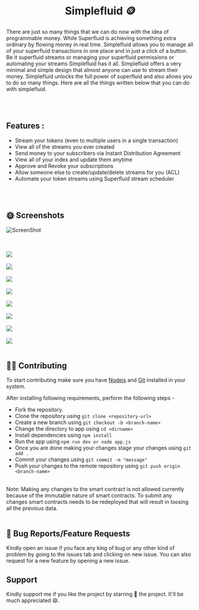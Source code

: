 <h1 align = "center">Simplefluid 🪙</h1>


There are just so many things that we can do now with the idea of programmable money. While Superfluid is achieving something extra ordinary by flowing money in real time. Simplefluid allows you to manage all of your superfluid transactions in one place and in just a click of a button. Be it superfluid streams or managing your superfluid permissions or automating your streams Simplefluid has it all. Simplefluid offers a very minimal and simple design that almost anyone can use to stream their money. Simplefluid unlocks the full power of superfluid and also allows you to do so many things. Here are all the things written below that you can do with simplefluid.

<br />
<br />

## Features :



<ul>
<li>Stream your tokens (even to multiple users in a single transaction)</li>
<li>View all of the streams you ever created</li>
<li>Send money to your subscribers via Instant Distribution Agreement</li>
<li>View all of your index and update them anytime</li>
<li>Approve and Revoke your subscriptions</li>
<li>Allow someone else to create/update/delete streams for you (ACL)</li>
<li>Automate your token streams using Superfluid stream scheduler</li>
</ul>


<br />
<br />

## 🌞 Screenshots

![ScreenShot]("https://raw.githubusercontent.com/VaibhavArora19/Simplefluid/frontend/public/Screenshot1.png")

<br />
<br />


<img src = "https://github.com/VaibhavArora19/Simplefluid/frontend/public/Screenshot2.png" align = "center" />

<br />
<br />

<img src = "https://github.com/VaibhavArora19/Simplefluid/frontend/public/Screenshot3.png" align = "center" />

<br />
<br />

<img src = "https://github.com/VaibhavArora19/Simplefluid/frontend/public/Screenshot4.png" align = "center" />

<br />
<br />

<img src = "https://github.com/VaibhavArora19/Simplefluid/frontend/public/Screenshot5.png" align = "center" />

<br />
<br />

<img src = "https://github.com/VaibhavArora19/Simplefluid/frontend/public/Screenshot6.png" align = "center" />

<br />
<br />

<img src = "https://github.com/VaibhavArora19/Simplefluid/frontend/public/Screenshot7.png" align = "center" />

<br />
<br />

<img src = "https://github.com/VaibhavArora19/Simplefluid/frontend/public/Screenshot8.png" align = "center" />

<br />
<br />

<img src = "https://github.com/VaibhavArora19/Simplefluid/frontend/public/Screenshot9.png" align = "center" />

<br />
<br />

## 👩‍🔧 Contributing

To start contributing make sure you have <a href = "https://nodejs.org/en/download/">Nodejs</a> and <a href = "https://git-scm.com/">Git</a> installed in your system.

 After installing following requirements, perform the following steps -

 - Fork the repository.
 - Clone the repository using `git clone <repository-url>`
 - Create a new branch using `git checkout -b <branch-name>`
 - Change the directory to app using `cd <dirname>`
 - Install dependencies using `npm install`
 - Run the app using `npm run dev or node app.js`
 - Once you are done making your changes stage your changes using `git add .`
 - Commit your changes using `git commit -m "message"`
 - Push your changes to the remote repository using `git push origin <branch-name>`


<br />
Note: Making any changes to the smart contract is not allowed currently because of the immutable nature of smart contracts. To submit any changes smart contracts needs to be redeployed that will result in loosing all the previous data.

<br/>
<br/>

## 🤔 Bug Reports/Feature Requests

Kindly open an issue if you face any king of bug or any other kind of problem by going to the issues tab and clicking on new issue. You can also request for a new feature by opening a new issue.

## Support

Kindly support me if you like the project by starring 🌟 the project. It'll be much appreciated 😄.
